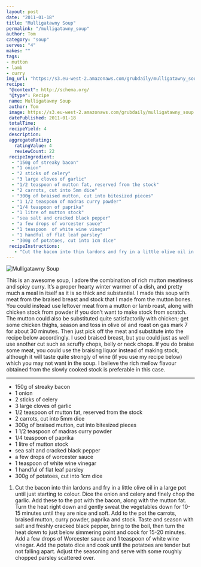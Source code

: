 ```yaml
---
layout: post
date: "2011-01-18"
title: "Mulligatawny Soup"
permalink: "/mulligatawny_soup"
author: Tom
category: "soup"
serves: "4"
makes: ""
tags:
- mutton
- lamb
- curry
img_url: "https://s3.eu-west-2.amazonaws.com/grubdaily/mulligatawny_soup.jpg"
recipe:
 "@context": http://schema.org/
 "@type": Recipe
 name: Mulligatawny Soup
 author: Tom
 image: https://s3.eu-west-2.amazonaws.com/grubdaily/mulligatawny_soup.jpg
 datePublished: 2011-01-18
 totalTime:
 recipeYield: 4
 description:
 aggregateRating:
   ratingValue: 4
   reviewCount: 22
 recipeIngredient:
  - "150g of streaky bacon"
  - "1 onion"
  - "2 sticks of celery"
  - "3 large cloves of garlic"
  - "1/2 teaspoon of mutton fat, reserved from the stock"
  - "2 carrots, cut into 5mm dice"
  - "300g of braised mutton, cut into bitesized pieces"
  - "1 1/2 teaspoon of madras curry powder"
  - "1/4 teaspoon of paprika"
  - "1 litre of mutton stock"
  - "sea salt and cracked black pepper"
  - "a few drops of worcester sauce"
  - "1 teaspoon  of white wine vinegar"
  - "1 handful of flat leaf parsley"
  - "300g of potatoes, cut into 1cm dice"
 recipeInstructions:
   - "Cut the bacon into thin lardons and fry in a little olive oil in a large pot until just starting to colour. Dice the onion and celery and finely chop the garlic. Add these to the pot with the bacon, along with the mutton fat. Turn the heat right down and gently sweat the vegetables down for 10-15 minutes until they are nice and soft. Add to the pot the carrots, braised mutton, curry powder, paprika and stock. Taste and season with salt and freshly cracked black pepper, bring to the boil, then turn the heat down to just below simmering point and cook for 15-20 minutes. Add a few drops of Worcester sauce and 1 teaspoon of white wine vinegar. Add the potato dice and cook until the potatoes are tender but not falling apart. Adjust the seasoning and serve with some roughly chopped parsley scattered over."
---
```

<img src="https://s3.eu-west-2.amazonaws.com/grubdaily/mulligatawny_soup.jpg" alt="Mulligatawny Soup" />

This is an awesome soup, I adore the combination of rich mutton meatiness and spicy curry. It&#8217;s a proper hearty winter warmer of a dish, and pretty much a meal in itself as it is so thick and substantial. I made this soup with meat from the braised breast and stock that I made from the mutton bones. You could instead use leftover meat from a mutton or lamb roast, along with chicken stock from powder if you don&#8217;t want to make stock from scratch. The mutton could also be substituted quite satisfactorily with chicken; get some chicken thighs, season and toss in olive oil and roast on gas mark 7 for about 30 minutes. Then just pick off the meat and substitute into the recipe below accordingly. I used braised breast, but you could just as well use another cut such as scruffy chops, belly or neck chops. If you do braise some meat, you could use the braising liquor instead of making stock, although it will taste quite strongly of wine (if you use my recipe below) which you may not want in the soup. I believe the rich mellow flavour obtained from the slowly cooked stock is preferable in this case.

---
* 150g of streaky bacon
* 1 onion
* 2 sticks of celery
* 3 large cloves of garlic
* 1/2 teaspoon of mutton fat, reserved from the stock
* 2 carrots, cut into 5mm dice
* 300g of braised mutton, cut into bitesized pieces
* 1 1/2 teaspoon of madras curry powder
* 1/4 teaspoon of paprika
* 1 litre of mutton stock
* sea salt and cracked black pepper
* a few drops of worcester sauce
* 1 teaspoon  of white wine vinegar
* 1 handful of flat leaf parsley
* 300g of potatoes, cut into 1cm dice

1. Cut the bacon into thin lardons and fry in a little olive oil in a large pot until just starting to colour. Dice the onion and celery and finely chop the garlic. Add these to the pot with the bacon, along with the mutton fat. Turn the heat right down and gently sweat the vegetables down for 10-15 minutes until they are nice and soft. Add to the pot the carrots, braised mutton, curry powder, paprika and stock. Taste and season with salt and freshly cracked black pepper, bring to the boil, then turn the heat down to just below simmering point and cook for 15-20 minutes. Add a few drops of Worcester sauce and 1 teaspoon of white wine vinegar. Add the potato dice and cook until the potatoes are tender but not falling apart. Adjust the seasoning and serve with some roughly chopped parsley scattered over.

